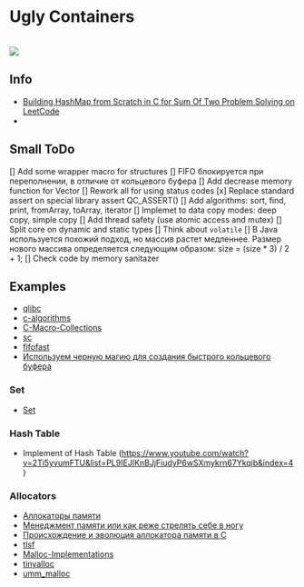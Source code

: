 # Ugly Containers

<br><img src="https://github.com/Zamuhrishka/UglyContainers/workflows/UnitTest/badge.svg?branch=master"><br>










## Info

- [Building HashMap from Scratch in C for Sum Of Two Problem Solving on LeetCode](https://medium.com/@alexey.medvecky/building-hashmap-from-scratch-in-c-for-sum-of-two-problem-solving-on-leetcode-ab3d81f9ab65)
-

## Small ToDo

[] Add some wrapper macro for structures
[] FIFO блокируется при переполнении, в отличие от кольцевого буфера
[] Add decrease memory function for Vector
[] Rework all for using status codes
[x] Replace standard assert on special library assert QC_ASSERT()
[] Add algorithms: sort, find, print, fromArray, toArray, iterator
[] Implemet to data copy modes: deep copy, simple copy
[] Add thread safety (use atomic access and mutex)
[] Split core on dynamic and static types
[] Think about `volatile`
[] В Java используется похожий подход, но массив растет медленнее. Размер нового массива определяется следующим образом: size = (size * 3) / 2 + 1;
[] Check code by memory sanitazer

## Examples

- [qlibc](https://github.com/wolkykim/qlibc)
- [c-algorithms](https://github.com/fragglet/c-algorithms/tree/master/src)
- [C-Macro-Collections](https://github.com/LeoVen/C-Macro-Collections)
- [sc](https://github.com/tezc/sc)
- [fifofast](https://github.com/nqtronix/fifofast)
- [Используем черную магию для создания быстрого кольцевого буфера](https://habr.com/ru/company/otus/blog/557310/)

### Set

- [Set](https://tproger.ru/translations/sets-for-beginners/)

### Hash Table

- Implement of Hash Table (https://www.youtube.com/watch?v=2Ti5yvumFTU&list=PL9IEJIKnBJjFiudyP6wSXmykrn67Ykqib&index=4)

### Allocators

- [Аллокаторы памяти](https://habr.com/ru/post/505632/)
- [Менеджмент памяти или как реже стрелять себе в ногу](https://habr.com/ru/post/473294/)
- [Происхождение и эволюция аллокатора памяти в С](https://habr.com/ru/post/707032/)
- [tlsf](https://github.com/mattconte/tlsf)
- [Malloc-Implementations](https://github.com/emeryberger/Malloc-Implementations)
- [tinyalloc](https://github.com/thi-ng/tinyalloc)
- [umm_malloc](https://github.com/dimonomid/umm_malloc)
